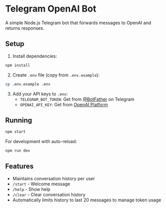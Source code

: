 # Telegram OpenAI Bot

A simple Node.js Telegram bot that forwards messages to OpenAI and returns responses.

## Setup

1. Install dependencies:
```bash
npm install
```

2. Create `.env` file (copy from `.env.example`):
```bash
cp .env.example .env
```

3. Add your API keys to `.env`:
   - `TELEGRAM_BOT_TOKEN`: Get from [@BotFather](https://t.me/botfather) on Telegram
   - `OPENAI_API_KEY`: Get from [OpenAI Platform](https://platform.openai.com/api-keys)

## Running

```bash
npm start
```

For development with auto-reload:
```bash
npm run dev
```

## Features

- Maintains conversation history per user
- `/start` - Welcome message
- `/help` - Show help
- `/clear` - Clear conversation history
- Automatically limits history to last 20 messages to manage token usage

